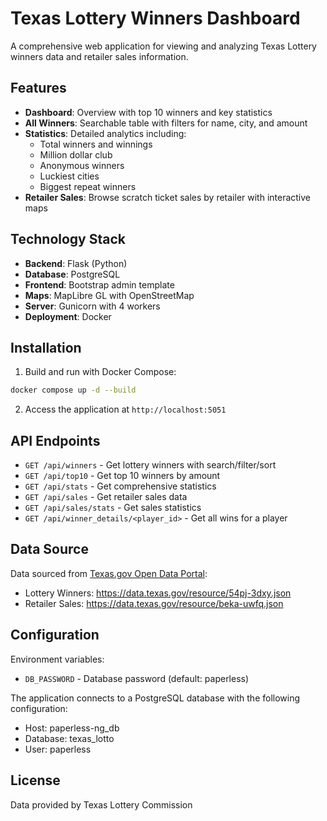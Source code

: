 # Texas Lottery Winners Dashboard

A comprehensive web application for viewing and analyzing Texas Lottery winners data and retailer sales information.

## Features

- **Dashboard**: Overview with top 10 winners and key statistics
- **All Winners**: Searchable table with filters for name, city, and amount
- **Statistics**: Detailed analytics including:
  - Total winners and winnings
  - Million dollar club
  - Anonymous winners
  - Luckiest cities
  - Biggest repeat winners
- **Retailer Sales**: Browse scratch ticket sales by retailer with interactive maps

## Technology Stack

- **Backend**: Flask (Python)
- **Database**: PostgreSQL
- **Frontend**: Bootstrap admin template
- **Maps**: MapLibre GL with OpenStreetMap
- **Server**: Gunicorn with 4 workers
- **Deployment**: Docker

## Installation

1. Build and run with Docker Compose:
```bash
docker compose up -d --build
```

2. Access the application at `http://localhost:5051`

## API Endpoints

- `GET /api/winners` - Get lottery winners with search/filter/sort
- `GET /api/top10` - Get top 10 winners by amount
- `GET /api/stats` - Get comprehensive statistics
- `GET /api/sales` - Get retailer sales data
- `GET /api/sales/stats` - Get sales statistics
- `GET /api/winner_details/<player_id>` - Get all wins for a player

## Data Source

Data sourced from [Texas.gov Open Data Portal](https://data.texas.gov):
- Lottery Winners: https://data.texas.gov/resource/54pj-3dxy.json
- Retailer Sales: https://data.texas.gov/resource/beka-uwfq.json

## Configuration

Environment variables:
- `DB_PASSWORD` - Database password (default: paperless)

The application connects to a PostgreSQL database with the following configuration:
- Host: paperless-ng_db
- Database: texas_lotto
- User: paperless

## License

Data provided by Texas Lottery Commission
